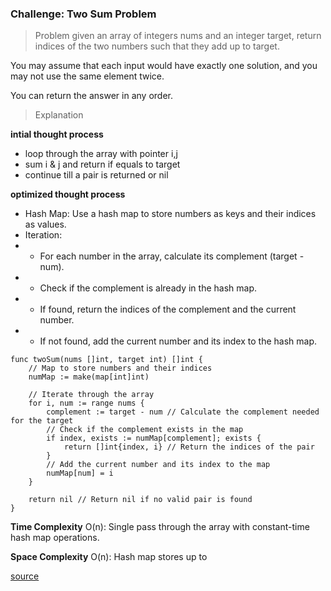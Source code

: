 ### Challenge: Two Sum Problem

> Problem
given an array of integers nums and an integer target, return indices of the two numbers such that they add up to target.

You may assume that each input would have exactly one solution, and you may not use the same element twice.

You can return the answer in any order.

> Explanation

**intial thought process**
- loop through the array with pointer i,j 
- sum i & j and return if equals to target 
- continue till a pair is returned or nil 


**optimized thought process**
- Hash Map: Use a hash map to store numbers as keys and their indices as values.
- Iteration:
- - For each number in the array, calculate its complement (target - num).
- - Check if the complement is already in the hash map.
- - If found, return the indices of the complement and the current number.
- - If not found, add the current number and its index to the hash map.


```
func twoSum(nums []int, target int) []int {
	// Map to store numbers and their indices
	numMap := make(map[int]int)

	// Iterate through the array
	for i, num := range nums {
		complement := target - num // Calculate the complement needed for the target
		// Check if the complement exists in the map
		if index, exists := numMap[complement]; exists {
			return []int{index, i} // Return the indices of the pair
		}
		// Add the current number and its index to the map
		numMap[num] = i
	}

	return nil // Return nil if no valid pair is found
}
```

**Time Complexity**
O(n): Single pass through the array with constant-time hash map operations.

**Space Complexity**
O(n): Hash map stores up to 

[source](https://leetcode.com/problems/two-sum/description/)